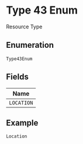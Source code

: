 
# Type 43 Enum

Resource Type

## Enumeration

`Type43Enum`

## Fields

| Name |
|  --- |
| `LOCATION` |

## Example

```
Location
```

